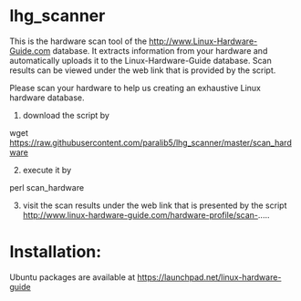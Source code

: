 lhg_scanner
===========

This is the hardware scan tool of the http://www.Linux-Hardware-Guide.com database. It extracts information from your hardware and automatically uploads it to the Linux-Hardware-Guide database. Scan results can be viewed under the web link that is provided by the script.

Please scan your hardware to help us creating an exhaustive Linux hardware database.

1) download the script by

wget https://raw.githubusercontent.com/paralib5/lhg_scanner/master/scan_hardware

2) execute it by

perl scan_hardware

3) visit the scan results under the web link that is presented by the script
http://www.linux-hardware-guide.com/hardware-profile/scan-.....


Installation:
=============
Ubuntu packages are available at https://launchpad.net/linux-hardware-guide
